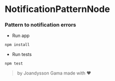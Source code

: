 # NotificationPatternNode

### Pattern to notification errors

- Run app
```bash
npm install
```

- Run tests
```bash
npm test
```

> by Joandysson Gama made with ❤️
